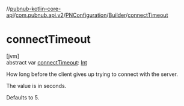 //[pubnub-kotlin-core-api](../../../../index.md)/[com.pubnub.api.v2](../../index.md)/[PNConfiguration](../index.md)/[Builder](index.md)/[connectTimeout](connect-timeout.md)

# connectTimeout

[jvm]\
abstract var [connectTimeout](connect-timeout.md): [Int](https://kotlinlang.org/api/latest/jvm/stdlib/kotlin/-int/index.html)

How long before the client gives up trying to connect with the server.

The value is in seconds.

Defaults to 5.
